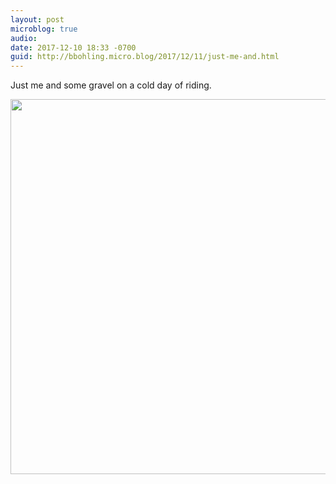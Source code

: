 ```yaml
---
layout: post
microblog: true
audio: 
date: 2017-12-10 18:33 -0700
guid: http://bbohling.micro.blog/2017/12/11/just-me-and.html
---
```

Just me and some gravel on a cold day of riding.

<img src="http://micro.brandonbohling.com/uploads/2017/c3c33192c1.jpg" width="600" height="600" />
